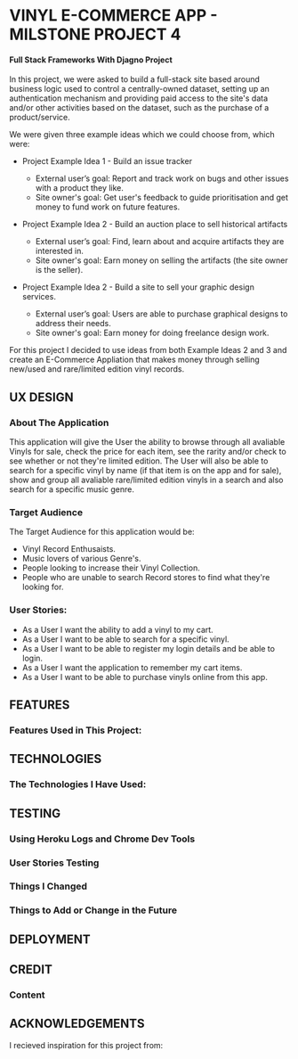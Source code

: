 # VINYL E-COMMERCE APP - MILSTONE PROJECT 4
 
#### Full Stack Frameworks With Djagno Project

In this project, we were asked to build a full-stack site based around business logic used to control a centrally-owned dataset, setting 
up an authentication mechanism and providing paid access to the site's data and/or other activities based on the dataset, such as the purchase of a product/service.

We were given three example ideas which we could choose from, which were:

- Project Example Idea 1 - Build an issue tracker
    - External user’s goal: Report and track work on bugs and other issues with a product they like.
    - Site owner's goal: Get user's feedback to guide prioritisation and get money to fund work on future features.

- Project Example Idea 2 - Build an auction place to sell historical artifacts
    - External user’s goal: Find, learn about and acquire artifacts they are interested in.
    - Site owner's goal: Earn money on selling the artifacts (the site owner is the seller).

- Project Example Idea 2 - Build a site to sell your graphic design services.
    - External user’s goal: Users are able to purchase graphical designs to address their needs.
    - Site owner's goal: Earn money for doing freelance design work.

For this project I decided to use ideas from both Example Ideas 2 and 3 and create an E-Commerce Appliation that makes money through selling new/used and rare/limited edition
vinyl records.

## UX DESIGN

### About The Application

This application will give the User the ability to browse through all avaliable Vinyls for sale, check the price for each item, see the rarity and/or check to see
whether or not they're limited edition. The User will also be able to search for a specific vinyl by name (if that item is on the app and for sale), 
show and group all avaliable rare/limited edition vinyls in a search and also search for a specific music genre. 

### Target Audience 

The Target Audience for this application would be:

- Vinyl Record Enthusaists.
- Music lovers of various Genre's.
- People looking to increase their Vinyl Collection.
- People who are unable to search Record stores to find what they're looking for.

### User Stories:

- As a User I want the ability to add a vinyl to my cart.
- As a User I want to be able to search for a specific vinyl.
- As a User I want to be able to register my login details and be able to login.
- As a User I want the application to remember my cart items.
- As a User I want to be able to purchase vinyls online from this app.

## FEATURES

### Features Used in This Project:



## TECHNOLOGIES

### The Technologies I Have Used:


## TESTING


### Using Heroku Logs and Chrome Dev Tools



### User Stories Testing

### Things I Changed


### Things to Add or Change in the Future


## DEPLOYMENT


## CREDIT

### Content


## ACKNOWLEDGEMENTS

I recieved inspiration for this project from: